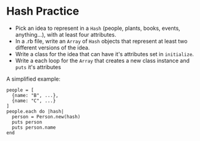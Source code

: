 # Hash Practice

- Pick an idea to represent in a `Hash` (people, plants, books, events, anything...), with at least four attributes.
- In a .rb file, write an `Array` of `Hash` objects that represent at least two different versions of the idea.
- Write a class for the idea that can have it's attributes set in `initialize`.
- Write a each loop for the `Array` that creates a new class instance and `puts` it's attributes

A simplified example:
```
people = [
  {name: "B", ...},
  {name: "C", ...}
]
people.each do |hash|
  person = Person.new(hash)
  puts person
  puts person.name
end
```
